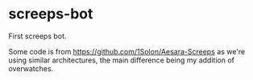 # screeps-bot
First screeps bot.

Some code is from https://github.com/1Solon/Aesara-Screeps as we're using similar architectures, the main difference being my addition of overwatches.

